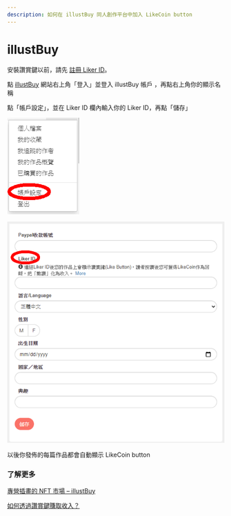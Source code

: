 ```yaml
---
description: 如何在 illustBuy 同人創作平台中加入 LikeCoin button
---
```


# illustBuy

安裝讚賞鍵以前，請先 [註冊 Liker ID](../../liker-id/)。

點 [illustBuy](https://illustbuy.com/) 網站右上角「登入」並登入  illustBuy 帳戶 ，再點右上角你的顯示名稱

點「帳戶設定」，並在 Liker ID 欄內輸入你的 Liker ID，再點「儲存」

![點「帳戶設定」](<../../../.gitbook/assets/illustBuy 1.png>)

![輸入你的 Liker ID，再點「儲存」](<../../../.gitbook/assets/illustBuy 2.png>)

以後你發佈的每篇作品都會自動顯示 LikeCoin button

### 了解更多

[專營插畫的 NFT 市場 – illustBuy](https://blog.like.co/zh/%E5%B0%88%E7%87%9F%E6%8F%92%E7%95%AB%E7%9A%84-nft-%E5%B8%82%E5%A0%B4-illustbuy/)

[如何透過讚賞鍵賺取收入？](https://illustbuy.com/likecoin)
